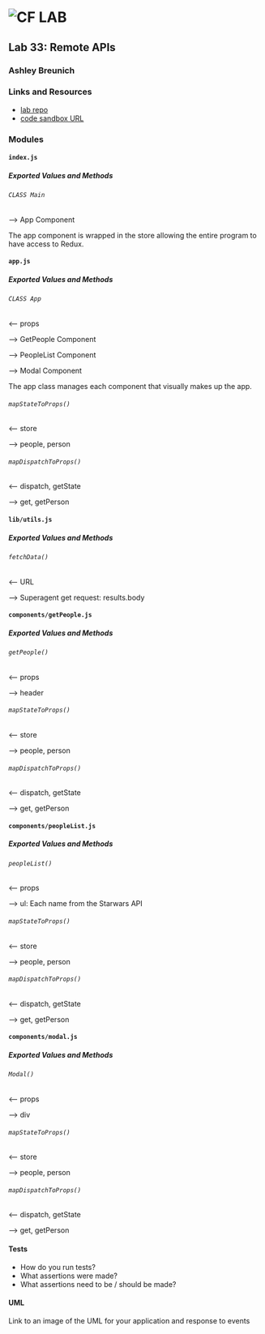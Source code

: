 ![CF](http://i.imgur.com/7v5ASc8.png) LAB
=================================================

## Lab 33: Remote APIs

### Ashley Breunich

### Links and Resources
* [lab repo](https://github.com/ashley-breunich/lab-33)
* [code sandbox URL](https://codesandbox.io/s/ww7690x92l)

### Modules

#### `index.js`
##### Exported Values and Methods

###### `CLASS Main`
--> App Component

The app component is wrapped in the store allowing the entire program to have access to Redux. 


#### `app.js`
##### Exported Values and Methods

###### `CLASS App`
<-- props

--> GetPeople Component

--> PeopleList Component

--> Modal Component 

The app class manages each component that visually makes up the app. 

###### `mapStateToProps()`
<-- store

--> people, person

###### `mapDispatchToProps()`
<-- dispatch, getState

--> get, getPerson


#### `lib/utils.js`
##### Exported Values and Methods

###### `fetchData()`
<-- URL

--> Superagent get request: results.body


#### `components/getPeople.js`
##### Exported Values and Methods

###### `getPeople()`
<-- props

--> header

###### `mapStateToProps()`
<-- store

--> people, person

###### `mapDispatchToProps()`
<-- dispatch, getState

--> get, getPerson


#### `components/peopleList.js`
##### Exported Values and Methods

###### `peopleList()`
<-- props

--> ul: Each name from the Starwars API

###### `mapStateToProps()`
<-- store

--> people, person

###### `mapDispatchToProps()`
<-- dispatch, getState

--> get, getPerson


#### `components/modal.js`
##### Exported Values and Methods

###### `Modal()`
<-- props

--> div

###### `mapStateToProps()`
<-- store

--> people, person

###### `mapDispatchToProps()`
<-- dispatch, getState

--> get, getPerson


#### Tests
* How do you run tests?
* What assertions were made?
* What assertions need to be / should be made?

#### UML
Link to an image of the UML for your application and response to events

